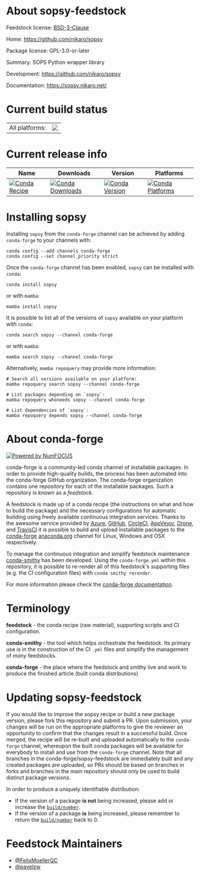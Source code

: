About sopsy-feedstock
=====================

Feedstock license: [BSD-3-Clause](https://github.com/conda-forge/sopsy-feedstock/blob/main/LICENSE.txt)

Home: https://github.com/nikaro/sopsy

Package license: GPL-3.0-or-later

Summary: SOPS Python wrapper library

Development: https://github.com/nikaro/sopsy

Documentation: https://sopsy.nikaro.net/

Current build status
====================


<table><tr><td>All platforms:</td>
    <td>
      <a href="https://dev.azure.com/conda-forge/feedstock-builds/_build/latest?definitionId=23532&branchName=main">
        <img src="https://dev.azure.com/conda-forge/feedstock-builds/_apis/build/status/sopsy-feedstock?branchName=main">
      </a>
    </td>
  </tr>
</table>

Current release info
====================

| Name | Downloads | Version | Platforms |
| --- | --- | --- | --- |
| [![Conda Recipe](https://img.shields.io/badge/recipe-sopsy-green.svg)](https://anaconda.org/conda-forge/sopsy) | [![Conda Downloads](https://img.shields.io/conda/dn/conda-forge/sopsy.svg)](https://anaconda.org/conda-forge/sopsy) | [![Conda Version](https://img.shields.io/conda/vn/conda-forge/sopsy.svg)](https://anaconda.org/conda-forge/sopsy) | [![Conda Platforms](https://img.shields.io/conda/pn/conda-forge/sopsy.svg)](https://anaconda.org/conda-forge/sopsy) |

Installing sopsy
================

Installing `sopsy` from the `conda-forge` channel can be achieved by adding `conda-forge` to your channels with:

```
conda config --add channels conda-forge
conda config --set channel_priority strict
```

Once the `conda-forge` channel has been enabled, `sopsy` can be installed with `conda`:

```
conda install sopsy
```

or with `mamba`:

```
mamba install sopsy
```

It is possible to list all of the versions of `sopsy` available on your platform with `conda`:

```
conda search sopsy --channel conda-forge
```

or with `mamba`:

```
mamba search sopsy --channel conda-forge
```

Alternatively, `mamba repoquery` may provide more information:

```
# Search all versions available on your platform:
mamba repoquery search sopsy --channel conda-forge

# List packages depending on `sopsy`:
mamba repoquery whoneeds sopsy --channel conda-forge

# List dependencies of `sopsy`:
mamba repoquery depends sopsy --channel conda-forge
```


About conda-forge
=================

[![Powered by
NumFOCUS](https://img.shields.io/badge/powered%20by-NumFOCUS-orange.svg?style=flat&colorA=E1523D&colorB=007D8A)](https://numfocus.org)

conda-forge is a community-led conda channel of installable packages.
In order to provide high-quality builds, the process has been automated into the
conda-forge GitHub organization. The conda-forge organization contains one repository
for each of the installable packages. Such a repository is known as a *feedstock*.

A feedstock is made up of a conda recipe (the instructions on what and how to build
the package) and the necessary configurations for automatic building using freely
available continuous integration services. Thanks to the awesome service provided by
[Azure](https://azure.microsoft.com/en-us/services/devops/), [GitHub](https://github.com/),
[CircleCI](https://circleci.com/), [AppVeyor](https://www.appveyor.com/),
[Drone](https://cloud.drone.io/welcome), and [TravisCI](https://travis-ci.com/)
it is possible to build and upload installable packages to the
[conda-forge](https://anaconda.org/conda-forge) [anaconda.org](https://anaconda.org/)
channel for Linux, Windows and OSX respectively.

To manage the continuous integration and simplify feedstock maintenance
[conda-smithy](https://github.com/conda-forge/conda-smithy) has been developed.
Using the ``conda-forge.yml`` within this repository, it is possible to re-render all of
this feedstock's supporting files (e.g. the CI configuration files) with ``conda smithy rerender``.

For more information please check the [conda-forge documentation](https://conda-forge.org/docs/).

Terminology
===========

**feedstock** - the conda recipe (raw material), supporting scripts and CI configuration.

**conda-smithy** - the tool which helps orchestrate the feedstock.
                   Its primary use is in the construction of the CI ``.yml`` files
                   and simplify the management of *many* feedstocks.

**conda-forge** - the place where the feedstock and smithy live and work to
                  produce the finished article (built conda distributions)


Updating sopsy-feedstock
========================

If you would like to improve the sopsy recipe or build a new
package version, please fork this repository and submit a PR. Upon submission,
your changes will be run on the appropriate platforms to give the reviewer an
opportunity to confirm that the changes result in a successful build. Once
merged, the recipe will be re-built and uploaded automatically to the
`conda-forge` channel, whereupon the built conda packages will be available for
everybody to install and use from the `conda-forge` channel.
Note that all branches in the conda-forge/sopsy-feedstock are
immediately built and any created packages are uploaded, so PRs should be based
on branches in forks and branches in the main repository should only be used to
build distinct package versions.

In order to produce a uniquely identifiable distribution:
 * If the version of a package **is not** being increased, please add or increase
   the [``build/number``](https://docs.conda.io/projects/conda-build/en/latest/resources/define-metadata.html#build-number-and-string).
 * If the version of a package **is** being increased, please remember to return
   the [``build/number``](https://docs.conda.io/projects/conda-build/en/latest/resources/define-metadata.html#build-number-and-string)
   back to 0.

Feedstock Maintainers
=====================

* [@FelixMoellerQC](https://github.com/FelixMoellerQC/)
* [@pavelzw](https://github.com/pavelzw/)

